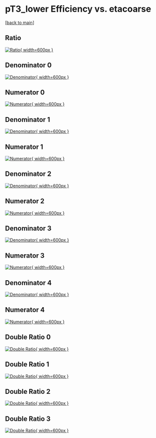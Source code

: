 # pT3_lower Efficiency vs. etacoarse

[[back to main](./)]



## Ratio

[![Ratio](../mtv/var/pT3_lower_loweta_211_0_eff_etacoarse.png){ width=600px }](../mtv/var/pT3_lower_loweta_211_0_eff_etacoarse.pdf)

## Denominator 0

[![Denominator](../mtv/den/pT3_lower_loweta_211_0_eff_etacoarse_den0.png){ width=600px }](../mtv/den/pT3_lower_loweta_211_0_eff_etacoarse_den0.pdf)

## Numerator 0

[![Numerator](../mtv/num/pT3_lower_loweta_211_0_eff_etacoarse_num0.png){ width=600px }](../mtv/num/pT3_lower_loweta_211_0_eff_etacoarse_num0.pdf)

## Denominator 1

[![Denominator](../mtv/den/pT3_lower_loweta_211_0_eff_etacoarse_den1.png){ width=600px }](../mtv/den/pT3_lower_loweta_211_0_eff_etacoarse_den1.pdf)

## Numerator 1

[![Numerator](../mtv/num/pT3_lower_loweta_211_0_eff_etacoarse_num1.png){ width=600px }](../mtv/num/pT3_lower_loweta_211_0_eff_etacoarse_num1.pdf)

## Denominator 2

[![Denominator](../mtv/den/pT3_lower_loweta_211_0_eff_etacoarse_den2.png){ width=600px }](../mtv/den/pT3_lower_loweta_211_0_eff_etacoarse_den2.pdf)

## Numerator 2

[![Numerator](../mtv/num/pT3_lower_loweta_211_0_eff_etacoarse_num2.png){ width=600px }](../mtv/num/pT3_lower_loweta_211_0_eff_etacoarse_num2.pdf)

## Denominator 3

[![Denominator](../mtv/den/pT3_lower_loweta_211_0_eff_etacoarse_den3.png){ width=600px }](../mtv/den/pT3_lower_loweta_211_0_eff_etacoarse_den3.pdf)

## Numerator 3

[![Numerator](../mtv/num/pT3_lower_loweta_211_0_eff_etacoarse_num3.png){ width=600px }](../mtv/num/pT3_lower_loweta_211_0_eff_etacoarse_num3.pdf)

## Denominator 4

[![Denominator](../mtv/den/pT3_lower_loweta_211_0_eff_etacoarse_den4.png){ width=600px }](../mtv/den/pT3_lower_loweta_211_0_eff_etacoarse_den4.pdf)

## Numerator 4

[![Numerator](../mtv/num/pT3_lower_loweta_211_0_eff_etacoarse_num4.png){ width=600px }](../mtv/num/pT3_lower_loweta_211_0_eff_etacoarse_num4.pdf)

## Double Ratio 0

[![Double Ratio](../mtv/ratio/pT3_lower_loweta_211_0_eff_etacoarse_ratio0.png){ width=600px }](../mtv/ratio/pT3_lower_loweta_211_0_eff_etacoarse_ratio0.pdf)

## Double Ratio 1

[![Double Ratio](../mtv/ratio/pT3_lower_loweta_211_0_eff_etacoarse_ratio1.png){ width=600px }](../mtv/ratio/pT3_lower_loweta_211_0_eff_etacoarse_ratio1.pdf)

## Double Ratio 2

[![Double Ratio](../mtv/ratio/pT3_lower_loweta_211_0_eff_etacoarse_ratio2.png){ width=600px }](../mtv/ratio/pT3_lower_loweta_211_0_eff_etacoarse_ratio2.pdf)

## Double Ratio 3

[![Double Ratio](../mtv/ratio/pT3_lower_loweta_211_0_eff_etacoarse_ratio3.png){ width=600px }](../mtv/ratio/pT3_lower_loweta_211_0_eff_etacoarse_ratio3.pdf)

